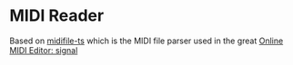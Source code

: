 # MIDI Reader

Based on [midifile-ts](https://github.com/ryohey/midifile-ts) which is the MIDI file parser used in the great [Online MIDI Editor: signal](https://github.com/ryohey/signal)
